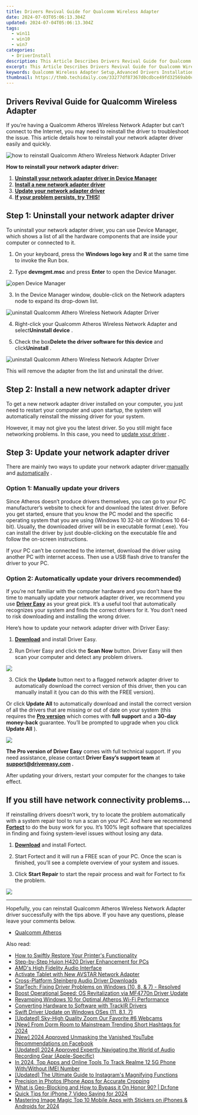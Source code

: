 ```yaml
---
title: Drivers Revival Guide for Qualcomm Wireless Adapter
date: 2024-07-03T05:06:13.304Z
updated: 2024-07-04T05:06:13.304Z
tags:
  - win11
  - win10
  - win7
categories:
  - DriverInstall
description: This Article Describes Drivers Revival Guide for Qualcomm Wireless Adapter
excerpt: This Article Describes Drivers Revival Guide for Qualcomm Wireless Adapter
keywords: Qualcomm Wireless Adapter Setup,Advanced Drivers Installation for QCA6xx Wireless,Qualcomm Adapter Troubleshooting Guide,Optimizing Qualcomm USB Dongle Performance,Qualcomm QCA68XX Compatible Wireless Adapter Tips,Enhance Gaming with Qualcomm Wireless Dongle,Qualcomm Adapter USB Connectivity Guide
thumbnail: https://thmb.techidaily.com/33277df87367d0cdbce49fd32569ab0c6e35402a20f9cd77a73d4dd6ae5bf66d.png
---
```


## Drivers Revival Guide for Qualcomm Wireless Adapter

 If you’re having a Qualcomm Atheros Wireless Network Adapter but can’t connect to the Internet, you may need to reinstall the driver to troubleshoot the issue. This article details how to reinstall your network adapter driver easily and quickly.

![how to reinstall Qualcomm Athero Wireless Network Adapter Driver](https://images.drivereasy.com/wp-content/uploads/2020/12/wireles-network.png)

**How to reinstall your network adapter driver:**

1. **[Uninstall your network adapter driver in Device Manager](#step1)**
2. **[Install a new network adapter driver](#step2)**
3. **[Update your network adapter driver](#step3)**
4. **[If your problem persists, try THIS!](#step4)**

## Step 1: Uninstall your network adapter driver

 To uninstall your network adapter driver, you can use Device Manager, which shows a list of all the hardware components that are inside your computer or connected to it.

 1) On your keyboard, press the **Windows logo key** and **R**  at the same time to invoke the Run box.

 2) Type **devmgmt.msc**  and press **Enter**  to open the Device Manager.

![open Device Manager](https://images.drivereasy.com/wp-content/uploads/2020/09/open-device-manager.png)

 3) In the Device Manager window, double-click on the Network adapters node to expand its drop-down list.  
  
![uninstall Qualcomm Athero Wireless Network Adapter Driver](https://images.drivereasy.com/wp-content/uploads/2020/12/the-driver-in-Device-Manager.png)

 4) Right-click your Qualcomm Atheros Wireless Network Adapter and select**Uninstall device** .

 5) Check the box**Delete the driver software for this device** and click**Uninstall** .

![uninstall Qualcomm Athero Wireless Network Adapter Driver](https://images.drivereasy.com/wp-content/uploads/2020/12/confirm-to-uninstall-2.png)

This will remove the adapter from the list and uninstall the driver.

## Step 2: Install a new network adapter driver

 To get a new network adapter driver installed on your computer, you just need to restart your computer and upon startup, the system will automatically reinstall the missing driver for your system.

 However, it may not give you the latest driver. So you still might face networking problems. In this case, you need to [update your driver](#step3) .

## Step 3: Update your network adapter driver

 There are mainly two ways to update your network adapter driver:[manually](#option1) and [automatically](#option2) .

### Option 1: Manually update your drivers

 Since Atheros doesn’t produce drivers themselves, you can go to your PC manufacturer’s website to check for and download the latest driver. Before you get started, ensure that you know the PC model and the specific operating system that you are using (Windows 10 32-bit or Windows 10 64-bit). Usually, the downloaded driver will be in executable format (.exe). You can install the driver by just double-clicking on the executable file and follow the on-screen instructions.

 If your PC can’t be connected to the internet, download the driver using another PC with internet access. Then use a USB flash drive to transfer the driver to your PC.

### Option 2: Automatically update your drivers recommended)

 If you’re not familiar with the computer hardware and you don’t have the time to manually update your network adapter driver, we recommend you use [**Driver Easy**](https://tools.techidaily.com/drivereasy/download/) as your great pick. It’s a useful tool that automatically recognizes your system and finds the correct drivers for it. You don’t need to risk downloading and installing the wrong driver.

Here’s how to update your network adapter driver with Driver Easy:

 1) **[Download](https://tools.techidaily.com/drivereasy/download/)**  and install Driver Easy.

 2) Run Driver Easy and click the **Scan Now** button. Driver Easy will then scan your computer and detect any problem drivers.

![](https://images.drivereasy.com/wp-content/uploads/2020/12/last-scan-never.png)

 3) Click the **Update** button next to a flagged network adapter driver to automatically download the correct version of this driver, then you can manually install it (you can do this with the FREE version).

 Or click **Update All**  to automatically download and install the correct version of all the drivers that are missing or out of date on your system (this requires the **[Pro version](https://tools.techidaily.com/drivereasy/download/)**  which comes with **full support**  and a **30-day money-back**  guarantee. You’ll be prompted to upgrade when you click **Update All** ).

![](https://images.drivereasy.com/wp-content/uploads/2020/12/Qualcomm-Athero-wireless-adapter.png)

**The Pro version of Driver Easy** comes with full technical support. If you need assistance, please contact **Driver Easy’s support team** at **[support@drivereasy.com](mailto:support@drivereasy.com) .**

 After updating your drivers, restart your computer for the changes to take effect.

## If you still have network connectivity problems…

 If reinstalling drivers doesn’t work, try to locate the problem automatically with a system repair tool to run a scan on your PC. And here we recommend **[Fortect](https://tools.techidaily.com/drivereasy/download/)**  to do the busy work for you. It’s 100% legit software that specializes in finding and fixing system-level issues without losing any data.

 1) **[Download](https://tools.techidaily.com/drivereasy/download/)**  and install Fortect.

 2) Start Fortect and it will run a FREE scan of your PC. Once the scan is finished, you’ll see a complete overview of your system and issues.

 3) Click **Start Repair** to start the repair process and wait for Fortect to fix the problem.

![](https://images.drivereasy.com/wp-content/uploads/2020/10/fortect-start-repair.jpg)

---

 Hopefully, you can reinstall Qualcomm Atheros Wireless Network Adapter driver successfully with the tips above. If you have any questions, please leave your comments below.

* [Qualcomm Atheros](https://store.drivereasy.com/order/cart.php?PRODS=4731822&QTY=1&AFFILIATE=108875)

<ins class="adsbygoogle"
     style="display:block"
     data-ad-format="autorelaxed"
     data-ad-client="ca-pub-7571918770474297"
     data-ad-slot="1223367746"></ins>



<ins class="adsbygoogle"
     style="display:block"
     data-ad-client="ca-pub-7571918770474297"
     data-ad-slot="8358498916"
     data-ad-format="auto"
     data-full-width-responsive="true"></ins>

<span class="atpl-alsoreadstyle">Also read:</span>
<div><ul>
<li><a href="https://driver-install.techidaily.com/how-to-swiftly-restore-your-printers-functionality/"><u>How to Swiftly Restore Your Printer's Functionality</u></a></li>
<li><a href="https://driver-install.techidaily.com/step-by-step-huion-h420-driver-enhancement-for-pcs/"><u>Step-by-Step Huion H420 Driver Enhancement for PCs</u></a></li>
<li><a href="https://driver-install.techidaily.com/amds-high-fidelity-audio-interface/"><u>AMD's High Fidelity Audio Interface</u></a></li>
<li><a href="https://driver-install.techidaily.com/activate-tablet-with-new-avstar-network-adapter/"><u>Activate Tablet with New AVSTAR Network Adapter</u></a></li>
<li><a href="https://driver-install.techidaily.com/cross-platform-steinberg-audio-driver-downloads/"><u>Cross-Platform Steinberg Audio Driver Downloads</u></a></li>
<li><a href="https://driver-install.techidaily.com/startech-fixing-driver-problems-on-windows-10-8-and-7-resolved/"><u>StarTech: Fixing Driver Problems on Windows (10, 8, & 7) - Resolved</u></a></li>
<li><a href="https://driver-install.techidaily.com/boost-operational-speed-os-revitalization-via-mf4770n-driver-update/"><u>Boost Operational Speed: OS Revitalization via MF4770n Driver Update</u></a></li>
<li><a href="https://driver-install.techidaily.com/revamping-windows-10-for-optimal-atheros-wi-fi-performance/"><u>Revamping Windows 10 for Optimal Atheros Wi-Fi Performance</u></a></li>
<li><a href="https://driver-install.techidaily.com/converting-hardware-to-software-with-trackir-drivers/"><u>Converting Hardware to Software with TrackIR Drivers</u></a></li>
<li><a href="https://driver-install.techidaily.com/swift-driver-update-on-windows-oses-11-81-7/"><u>Swift Driver Update on Windows OSes (11, 8.1, 7)</u></a></li>
<li><a href="https://extra-support.techidaily.com/updated-sky-high-quality-zoom-our-favorite-6-webcams/"><u>[Updated] Sky-High Quality Zoom  Our Favorite #6 Webcams</u></a></li>
<li><a href="https://eaxpv-info.techidaily.com/new-from-dorm-room-to-mainstream-trending-short-hashtags-for-2024/"><u>[New] From Dorm Room to Mainstream  Trending Short Hashtags for 2024</u></a></li>
<li><a href="https://facebook-video-files.techidaily.com/new-2024-approved-unmasking-the-vanished-youtube-recommendations-on-facebook/"><u>[New] 2024 Approved  Unmasking the Vanished YouTube Recommendations on Facebook</u></a></li>
<li><a href="https://screen-mirroring-recording.techidaily.com/updated-2024-approved-expertly-navigating-the-world-of-audio-recording-gear-apple-specific/"><u>[Updated] 2024 Approved  Expertly Navigating the World of Audio Recording Gear (Apple-Specific)</u></a></li>
<li><a href="https://easy-unlock-android.techidaily.com/in-2024-top-apps-and-online-tools-to-track-realme-12-5g-phone-withwithout-imei-number-by-drfone-android/"><u>In 2024, Top Apps and Online Tools To Track Realme 12 5G Phone With/Without IMEI Number</u></a></li>
<li><a href="https://instagram-video-files.techidaily.com/updated-the-ultimate-guide-to-instagrams-magnifying-functions/"><u>[Updated] The Ultimate Guide to Instagram's Magnifying Functions</u></a></li>
<li><a href="https://extra-resources.techidaily.com/precision-in-photos-iphone-apps-for-accurate-cropping/"><u>Precision in Photos  IPhone Apps for Accurate Cropping</u></a></li>
<li><a href="https://fake-location.techidaily.com/what-is-geo-blocking-and-how-to-bypass-it-on-honor-90-drfone-by-drfone-virtual-android/"><u>What is Geo-Blocking and How to Bypass it On Honor 90? | Dr.fone</u></a></li>
<li><a href="https://screen-mirroring-recording.techidaily.com/quick-tips-for-iphone-7-video-saving-for-2024/"><u>Quick Tips for iPhone 7 Video Saving for 2024</u></a></li>
<li><a href="https://extra-skills.techidaily.com/mastering-image-magic-top-10-mobile-apps-with-stickers-on-iphones-and-androids-for-2024/"><u>Mastering Image Magic  Top 10 Mobile Apps with Stickers on iPhones & Androids for 2024</u></a></li>
</ul></div>
